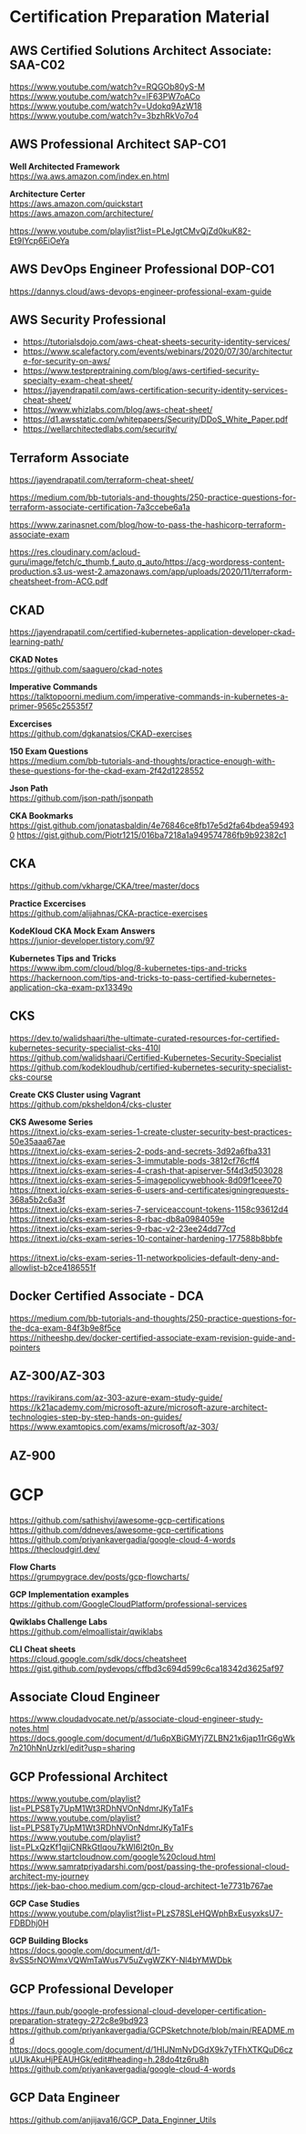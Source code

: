 
# Certification Preparation Material

## AWS Certified Solutions Architect Associate: SAA-C02 

https://www.youtube.com/watch?v=RQGOb80yS-M<br/>
https://www.youtube.com/watch?v=lF63PW7oACo<br/>
https://www.youtube.com/watch?v=Udokq9AzW18<br/>
https://www.youtube.com/watch?v=3bzhRkVo7o4<br/>

## AWS Professional Architect SAP-CO1
**Well Architected Framework**<br/> 
https://wa.aws.amazon.com/index.en.html<br/>

**Architecture Certer**<br/> 
https://aws.amazon.com/quickstart<br/>
https://aws.amazon.com/architecture/<br/>

https://www.youtube.com/playlist?list=PLeJgtCMvQjZd0kuK82-Et9IYcp6EiOeYa

## AWS DevOps Engineer Professional DOP-CO1
https://dannys.cloud/aws-devops-engineer-professional-exam-guide<br/>

## AWS Security Professional 
- https://tutorialsdojo.com/aws-cheat-sheets-security-identity-services/
- https://www.scalefactory.com/events/webinars/2020/07/30/architecture-for-security-on-aws/
- https://www.testpreptraining.com/blog/aws-certified-security-specialty-exam-cheat-sheet/
- https://jayendrapatil.com/aws-certification-security-identity-services-cheat-sheet/
- https://www.whizlabs.com/blog/aws-cheat-sheet/
- https://d1.awsstatic.com/whitepapers/Security/DDoS_White_Paper.pdf
- https://wellarchitectedlabs.com/security/

## Terraform Associate 
https://jayendrapatil.com/terraform-cheat-sheet/<br/>

https://medium.com/bb-tutorials-and-thoughts/250-practice-questions-for-terraform-associate-certification-7a3ccebe6a1a<br/>

https://www.zarinasnet.com/blog/how-to-pass-the-hashicorp-terraform-associate-exam<br/>

https://res.cloudinary.com/acloud-guru/image/fetch/c_thumb,f_auto,q_auto/https://acg-wordpress-content-production.s3.us-west-2.amazonaws.com/app/uploads/2020/11/terraform-cheatsheet-from-ACG.pdf<br/>


## CKAD
https://jayendrapatil.com/certified-kubernetes-application-developer-ckad-learning-path/<br/>

**CKAD Notes**<br/>
https://github.com/saaguero/ckad-notes<br/>


**Imperative Commands**<br/>
https://talktopoorni.medium.com/imperative-commands-in-kubernetes-a-primer-9565c25535f7

**Excercises**<br/>
https://github.com/dgkanatsios/CKAD-exercises

**150 Exam Questions**<br/>
https://medium.com/bb-tutorials-and-thoughts/practice-enough-with-these-questions-for-the-ckad-exam-2f42d1228552

**Json Path**<br/>
https://github.com/json-path/jsonpath

**CKA Bookmarks**<br/>
https://gist.github.com/jonatasbaldin/4e76846ce8fb17e5d2fa64bdea594930
https://gist.github.com/Piotr1215/016ba7218a1a949574786fb9b92382c1

## CKA
https://github.com/vkharge/CKA/tree/master/docs

**Practice Excercises**<br/>
https://github.com/alijahnas/CKA-practice-exercises

**KodeKloud CKA Mock Exam Answers**<br/>
https://junior-developer.tistory.com/97<br/>

**Kubernetes Tips and Tricks**<br/>
https://www.ibm.com/cloud/blog/8-kubernetes-tips-and-tricks<br/>
https://hackernoon.com/tips-and-tricks-to-pass-certified-kubernetes-application-cka-exam-px13349o<br/>

## CKS
https://dev.to/walidshaari/the-ultimate-curated-resources-for-certified-kubernetes-security-specialist-cks-410l<br/>
https://github.com/walidshaari/Certified-Kubernetes-Security-Specialist<br/>
https://github.com/kodekloudhub/certified-kubernetes-security-specialist-cks-course<br/>

**Create CKS Cluster using Vagrant**<br/>
https://github.com/pksheldon4/cks-cluster<br/>

**CKS Awesome Series**<br/>
https://itnext.io/cks-exam-series-1-create-cluster-security-best-practices-50e35aaa67ae<br/>
https://itnext.io/cks-exam-series-2-pods-and-secrets-3d92a6fba331<br/>
https://itnext.io/cks-exam-series-3-immutable-pods-3812cf76cff4<br/>
https://itnext.io/cks-exam-series-4-crash-that-apiserver-5f4d3d503028<br/>
https://itnext.io/cks-exam-series-5-imagepolicywebhook-8d09f1ceee70<br/>
https://itnext.io/cks-exam-series-6-users-and-certificatesigningrequests-368a5b2c6a3f<br/>
https://itnext.io/cks-exam-series-7-serviceaccount-tokens-1158c93612d4<br/>
https://itnext.io/cks-exam-series-8-rbac-db8a0984059e<br/>
https://itnext.io/cks-exam-series-9-rbac-v2-23ee24dd77cd<br/>
https://itnext.io/cks-exam-series-10-container-hardening-177588b8bbfe<br/><br/>
https://itnext.io/cks-exam-series-11-networkpolicies-default-deny-and-allowlist-b2ce4186551f<br/>

## Docker Certified Associate - DCA 

https://medium.com/bb-tutorials-and-thoughts/250-practice-questions-for-the-dca-exam-84f3b9e8f5ce<br/>
https://nitheeshp.dev/docker-certified-associate-exam-revision-guide-and-pointers<br/>

## AZ-300/AZ-303<br/>
https://ravikirans.com/az-303-azure-exam-study-guide/<br/>
https://k21academy.com/microsoft-azure/microsoft-azure-architect-technologies-step-by-step-hands-on-guides/<br/>
https://www.examtopics.com/exams/microsoft/az-303/<br/>


## AZ-900

# GCP
https://github.com/sathishvj/awesome-gcp-certifications<br/>
https://github.com/ddneves/awesome-gcp-certifications<br/>
https://github.com/priyankavergadia/google-cloud-4-words<br/>
https://thecloudgirl.dev/<br/>

**Flow Charts**<br/>
https://grumpygrace.dev/posts/gcp-flowcharts/<br/>

**GCP Implementation examples**<br/>
https://github.com/GoogleCloudPlatform/professional-services

**Qwiklabs Challenge Labs**<br/>
https://github.com/elmoallistair/qwiklabs

**CLI Cheat sheets**<br/>
https://cloud.google.com/sdk/docs/cheatsheet<br/>
https://gist.github.com/pydevops/cffbd3c694d599c6ca18342d3625af97<br/>

## Associate Cloud Engineer
https://www.cloudadvocate.net/p/associate-cloud-engineer-study-notes.html<br/>
https://docs.google.com/document/d/1u6pXBiGMYj7ZLBN21x6jap11rG6gWk7n210hNnUzrkI/edit?usp=sharing<br/>

## GCP Professional Architect

https://www.youtube.com/playlist?list=PLPS8Ty7UpM1Wt3RDhNVOnNdmrJKyTa1Fs<br/>
https://www.youtube.com/playlist?list=PLPS8Ty7UpM1Wt3RDhNVOnNdmrJKyTa1Fs<br/>
https://www.youtube.com/playlist?list=PLxQzKf1gjjCNRkGtIqou7kWI6I2t0n_Bv<br/>
https://www.startcloudnow.com/google%20cloud.html<br/>
https://www.samratpriyadarshi.com/post/passing-the-professional-cloud-architect-my-journey<br/>
https://jek-bao-choo.medium.com/gcp-cloud-architect-1e7731b767ae<br/>

**GCP Case Studies**<br/>
https://www.youtube.com/playlist?list=PLzS78SLeHQWphBxEusyxksU7-FDBDhj0H

**GCP Building Blocks**<br/>
https://docs.google.com/document/d/1-8vSS5rNOWmxVQWmTaWus7V5uZvgWZKY-Nl4bYMWDbk

## GCP Professional Developer
https://faun.pub/google-professional-cloud-developer-certification-preparation-strategy-272c8e9bd923<br/>
https://github.com/priyankavergadia/GCPSketchnote/blob/main/README.md<br/>
https://docs.google.com/document/d/1HIJNmNvDGdX9k7yTFhXTKQuD6czuUUkAkuHjPEAUHGk/edit#heading=h.28do4tz6ru8h<br/>
https://github.com/priyankavergadia/google-cloud-4-words

## GCP Data Engineer
https://github.com/anjijava16/GCP_Data_Enginner_Utils
